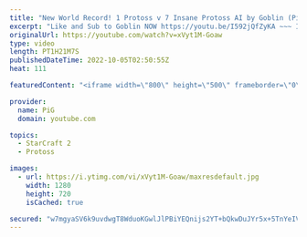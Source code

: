 ```yaml
---
title: "New World Record! 1 Protoss v 7 Insane Protoss AI by Goblin (PiG Reacts) - StarCraft 2"
excerpt: "Like and Sub to Goblin NOW https://youtu.be/I592jQfZyKA ~~~ I challenged StarCraft 2 Pros to take on 7 Random INSANE Cheater AIs at once! World Records have been falling left and right since uThermal did his 1 Terran vs 7 Zerg Insane AIs video. We've seen HeroMarine step up to do 1 Terran vs 7 Random"
originalUrl: https://youtube.com/watch?v=xVyt1M-Goaw
type: video
length: PT1H21M7S
publishedDateTime: 2022-10-05T02:50:55Z
heat: 111

featuredContent: "<iframe width=\"800\" height=\"500\" frameborder=\"0\" src=\"https://www.youtube.com/embed/xVyt1M-Goaw\" allow=\"accelerometer; autoplay; encrypted-media; gyroscope; picture-in-picture\" allowfullscreen></iframe>"

provider:
  name: PiG
  domain: youtube.com

topics:
  - StarCraft 2
  - Protoss

images:
  - url: https://i.ytimg.com/vi/xVyt1M-Goaw/maxresdefault.jpg
    width: 1280
    height: 720
    isCached: true

secured: "w7mgyaSV6k9uvdwgT8WduoKGwlJlPBiYEQnijs2YT+bQkwDuJYr5x+5TnYeIV7Roe6CV/iGRdI8zzH9uAlhgZlyBpV7+131/2gL1lW5eCowCFX/rWpVITTGNzb7G0JoW/nr4yxE3yGMPM4BNF3q/gmZv1nuz1P/jr3xfZQzF5WV+jrBcbCgyLScofndn+emyZk5Uv9GefjBYw+hn7L0To+5cuemIZVxyAOxVl5qp18DME9nfaN5e0cFOzcSehTljqqaQ501lafsKqrtiv8d1f8J/PtsGoNQzL6+TYMrbtLxQIcqGVl8wx6PFavP4lwGo0UzW+sXX2Gwl0uPfNvN+7uinZe+tfMWe7EM1rl3ovV3zdjrBGVsZ9voWay4ZWUxBPFVuHXT4ZQEN5BWiGYjFDLlHt+8m4KIMyvc3iYSiVSU=;FsOTsvCy00gldI9d8lF36A=="
---
```


